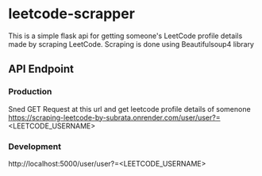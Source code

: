 # leetcode-scrapper
This is a simple flask api for getting someone's LeetCode profile details made by scraping LeetCode.
Scraping is done using Beautifulsoup4 library
## API Endpoint
### Production
Sned GET Request at this url and get leetcode profile details of somenone
https://scraping-leetcode-by-subrata.onrender.com/user/user?=<LEETCODE_USERNAME>
### Development
http://localhost:5000/user/user?=<LEETCODE_USERNAME>
